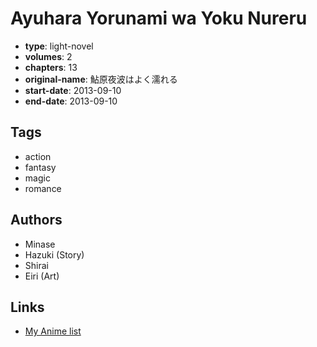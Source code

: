 # Ayuhara Yorunami wa Yoku Nureru

-   **type**: light-novel
-   **volumes**: 2
-   **chapters**: 13
-   **original-name**: 鮎原夜波はよく濡れる
-   **start-date**: 2013-09-10
-   **end-date**: 2013-09-10

## Tags

-   action
-   fantasy
-   magic
-   romance

## Authors

-   Minase
-   Hazuki (Story)
-   Shirai
-   Eiri (Art)

## Links

-   [My Anime list](https://myanimelist.net/manga/60059/Ayuhara_Yorunami_wa_Yoku_Nureru)
